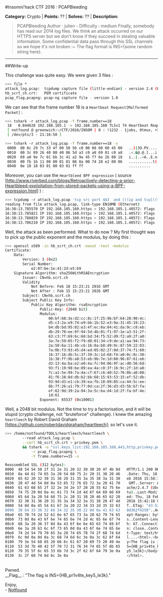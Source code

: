 #Insomni'hack CTF 2016 : PCAPBleeding

**Category:** Crypto |
**Points:** ?? |
**Solves:** ?? |
**Description:** 

> PCAPBleeding
> Author : julien - Difficulty : medium
> Finally, somebody has read our 2014 log files. We think an attack occurred on our HTTPS server but we don't know if they succeed in stealing valuable
> information. Some confidential data pass through this SSL channels so we hope it's not broken :~
> The flag format is INS={some random string here}.

---

##Write-up

This challenge was quite easy.
We were given 3 files :

```bash
>>> file *
attack_log.pcap:  tcpdump capture file (little-endian) - version 2.4 (Ethernet, capture length 262144)
hb_scrt_ch.crt:   PEM certificate
pcap_flag.pcapng: pcap-ng capture file - version 1.0
```

We can see that the frame number 18 is a `Heartbeat Request[Malformed Packet]` :

```bash
>>> tshark -r attack_log.pcap -Y frame.number==18 
 18   0.044628 192.168.105.1 -> 192.168.105.160 TLSv1 74 Heartbeat Request[Malformed Packet]
 [ notfound @ greenwich:~/CTF/2016/INSOM | 0 : !1232 - 1jobs, 0tmux, +3shlvl ]
 [ /dev/pts/3 - 21:16:50 ]

>>> tshark -r attack_log.pcap -Y frame.number==18 -x
 0000  00 0c 29 7c 33 4f 00 50 56 c0 00 08 08 00 45 00   ..)|3O.PV.....E.
 0010  00 3c 89 26 40 00 40 06 5d a3 c0 a8 69 01 c0 a8   .<.&@.@.]...i...
 0020  69 a0 9e 7c 01 bb 3c 41 a2 9a 45 f7 6e 2b 80 18   i..|..<A..E.n+..
 0030  00 fb 1b 11 00 00 01 01 08 0a 00 74 28 e2 00 06   ...........t(...
 0040  8e 18 18 03 01 00 03 01 ff ff                     ..........
```

Moreover, you can use the `Heartbleed BPF expression` ( source [http://www.riverbed.com/blogs/Retroactively-detecting-a-prior-Heartbleed-exploitation-from-stored-packets-using-a-BPF-expression.html] ) :

```bash
>>> tcpdump -r attack_log.pcap 'tcp src port 443  and (((ip and tcp[((tcp[12] & 0xF0) >> 4 ) * 4] = 0x18) and (tcp[((tcp[12] & 0xF0) >> 4 ) * 4 + 1] = 0x03) and (tcp[((tcp[12] & 0xF0) >> 4 ) * 4 + 2] < 0x04) and ((ip[2:2] - 4 * (ip[0] & 0x0F)  - 4 * ((tcp[12] & 0xF0) >> 4) > 69)) )  or ( (ip6 and ip6[6]=6 and (ip6[40 + ((ip6[40+12] & 0xF0) >> 4) * 4 + 0] = 0x18) and (ip6[40 + ((ip6[40+12] & 0xF0) >> 4) * 4 + 1] = 0x03) and (ip6[40 + ((ip6[40+12] & 0xF0) >> 4) * 4 + 2] > 0x04) and ((ip6[4:2] - 4*( (ip6[40+12] & 0xF0) >> 4) ) > 69))))'
reading from file attack_log.pcap, link-type EN10MB (Ethernet)
16:38:13.785570 IP 192.168.105.160.https > 192.168.105.1.40572: Flags [.], seq 1173843499:1173844947, ack 1010934434, win 235, options [nop,nop,TS val 429596 ecr 7612642], length 1448
16:38:13.785821 IP 192.168.105.160.https > 192.168.105.1.40572: Flags [.], seq 16389:17837, ack 1, win 235, options [nop,nop,TS val 429596 ecr 7612642], length 1448
16:38:13.786029 IP 192.168.105.160.https > 192.168.105.1.40572: Flags [.], seq 32778:34226, ack 1, win 235, options [nop,nop,TS val 429596 ecr 7612642], length 1448
16:38:13.786210 IP 192.168.105.160.https > 192.168.105.1.40572: Flags [.], seq 49167:50615, ack 1, win 235, options [nop,nop,TS val 429596 ecr 7612642], length 1448
```

Well, the attack as been performed.
What to do now ? My first thought was to pick up the public exponent and the modulus, by doing this :

```bash
>>> openssl x509 -in hb_scrt_ch.crt -noout -text -modulus
Certificate:
    Data:
        Version: 3 (0x2)
        Serial Number:
            e2:07:be:1e:41:2d:e5:b9
    Signature Algorithm: sha256WithRSAEncryption
        Issuer: CN=hb.scrt.ch
        Validity
            Not Before: Feb 18 15:23:21 2016 GMT
            Not After : Feb 15 15:23:21 2026 GMT
        Subject: CN=hb.scrt.ch
        Subject Public Key Info:
            Public Key Algorithm: rsaEncryption
                Public-Key: (2048 bit)
                Modulus:
                    00:bf:68:3e:d2:cc:8c:1f:25:9b:bf:64:28:90:4c:
                    d5:c3:2a:e9:74:e9:bb:1b:52:e3:9a:31:45:19:23:
                    b4:db:bd:95:02:e3:4f:ec:0a:04:41:da:9c:c8:eb:
                    db:29:70:ee:9f:94:5d:4b:01:f1:97:1e:a3:51:2f:
                    63:c3:7f:69:6c:68:bd:34:f5:52:d9:f2:a9:2f:a0:
                    3a:7e:59:65:f2:f9:d8:01:34:c9:de:a1:aa:94:73:
                    2a:50:6a:11:4b:c6:16:0a:b8:d9:9c:87:59:22:03:
                    7a:0b:f3:93:45:d4:ed:05:02:27:0d:37:74:f1:60:
                    16:37:16:db:5c:3f:39:3c:1d:68:f4:a0:0c:8c:30:
                    1b:38:ff:9b:a0:53:eb:9b:7e:1d:60:96:87:61:e6:
                    d3:13:4a:ba:e2:e0:4a:fc:94:06:9f:ac:d0:56:6d:
                    93:f1:19:98:be:89:ea:4a:c0:3f:16:9c:2f:1d:a8:
                    7c:a1:5e:99:7a:4a:cf:67:c6:40:52:76:8b:a0:08:
                    81:f6:28:8d:db:b2:bb:68:15:93:53:15:ef:52:db:
                    93:9d:d3:e1:cb:39:ea:fb:18:89:85:ca:44:5c:ee:
                    8b:7f:26:a1:79:77:0d:ca:2f:36:d3:d3:5b:b7:fa:
                    ef:62:9d:39:2a:94:3a:5c:ba:d4:1d:2f:fa:bf:4e:
                    1d:61
                Exponent: 65537 (0x10001)

```

Well, a 2048 bit modulus. Not the time to try a factorisation, and it will be stupid (crypto challenge, not "bruteforce" challenge).
I knew the amazing `heartleech` by Robert David Graham [https://github.com/robertdavidgraham/heartleech]; so let's use it.

```bash
>>> /home/notfound/TOOLS/heartleech/heartleech \
        --read attack_log.pcap \
        --cert hb_scrt_ch.crt > privkey.pem \
        && tshark -o "ssl.keys_list:192.168.105.160,443,http,privkey.pem" \
            -r pcap_flag.pcapng \
            -Y frame.number==15 -x

Reassembled SSL (312 bytes):
0000  48 54 54 50 2f 31 2e 31 20 32 30 30 20 4f 4b 0d   HTTP/1.1 200 OK.
0010  0a 44 61 74 65 3a 20 54 68 75 2c 20 31 38 20 46   .Date: Thu, 18 F
0020  65 62 20 32 30 31 36 20 31 35 3a 35 38 3a 31 30   eb 2016 15:58:10
0030  20 47 4d 54 0d 0a 53 65 72 76 65 72 3a 20 41 70    GMT..Server: Ap
0040  61 63 68 65 2f 32 2e 34 2e 37 20 28 55 62 75 6e   ache/2.4.7 (Ubun
0050  74 75 29 0d 0a 4c 61 73 74 2d 4d 6f 64 69 66 69   tu)..Last-Modifi
0060  65 64 3a 20 54 68 75 2c 20 31 38 20 46 65 62 20   ed: Thu, 18 Feb 
0070  32 30 31 36 20 31 35 3a 34 32 3a 31 38 20 47 4d   2016 15:42:18 GM
0080  54 0d 0a 45 54 61 67 3a 20 22 34 33 2d 35 32 63   T..ETag: "43-52c
0090  30 64 33 36 32 66 34 32 35 30 22 0d 0a 41 63 63   0d362f4250"..Acc
00a0  65 70 74 2d 52 61 6e 67 65 73 3a 20 62 79 74 65   ept-Ranges: byte
00b0  73 0d 0a 43 6f 6e 74 65 6e 74 2d 4c 65 6e 67 74   s..Content-Lengt
00c0  68 3a 20 36 37 0d 0a 43 6f 6e 6e 65 63 74 69 6f   h: 67..Connectio
00d0  6e 3a 20 63 6c 6f 73 65 0d 0a 43 6f 6e 74 65 6e   n: close..Conten
00e0  74 2d 54 79 70 65 3a 20 74 65 78 74 2f 68 74 6d   t-Type: text/htm
00f0  6c 0d 0a 0d 0a 3c 68 74 6d 6c 3e 0a 3c 62 6f 64   l....<html>.<bod
0100  79 3e 54 68 65 20 66 6c 61 67 20 69 73 20 49 4e   y>The flag is IN
0110  53 3d 7b 48 42 5f 70 72 31 76 34 74 65 5f 6b 65   S={HB_pr1v4te_ke
0120  79 35 5f 6c 65 33 6b 7d 3c 2f 62 6f 64 79 3e 0a   y5_le3k}</body>.
0130  3c 2f 68 74 6d 6c 3e 0a                           </html>.

```
<br>
Pwned.<br>
__Flag__ : "The flag is INS={HB_pr1v4te_key5_le3k}."

Enjoy,<br>
\- [Notfound](http://www.notfound.ovh)
